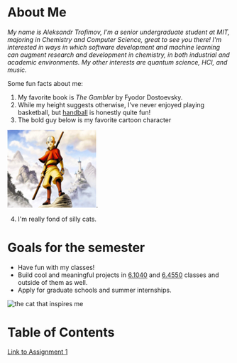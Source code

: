 # About Me
*My name is Aleksandr Trofimov, I'm a senior undergraduate student at MIT, majoring in
Chemistry and Computer Science, great to see you there! I'm interested in ways in
which software development and machine learning can augment research and development
in chemistry, in both industrial and academic environments. My other interests are
quantum science, HCI, and music.*

Some fun facts about me:
1. My favorite book is *The Gambler* by Fyodor Dostoevsky.
2. While my height suggests otherwise, I've never enjoyed playing basketball, but
   [handball](https://en.wikipedia.org/wiki/Handball) is honestly quite fun!
3. The bold guy below is my favorite cartoon character

<img src="assets/aang.jpg" alt="aang" width="200" />.

4. I'm really fond of silly cats.

# Goals for the semester
+ Have fun with my classes!
+ Build cool and meaningful projects in [6.1040](https://61040-fa25.github.io/) and
  [6.4550](https://musictech.mit.edu/ims/#description) classes and outside of them
  as well.
+ Apply for graduate schools and summer internships.

![the cat that inspires me](https://i.pinimg.com/736x/86/2d/2d/862d2d26ce68755b583a292c66f7ef0e.jpg)

# Table of Contents
[Link to Assignment 1](assignments/assignment1.md)
